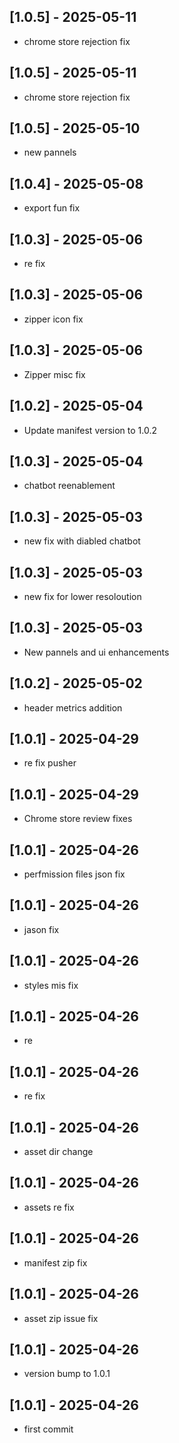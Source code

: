 ## [1.0.5] - 2025-05-11
- chrome store rejection fix

## [1.0.5] - 2025-05-11
- chrome store rejection fix

## [1.0.5] - 2025-05-10
- new pannels

## [1.0.4] - 2025-05-08
- export fun fix

## [1.0.3] - 2025-05-06
- re fix

## [1.0.3] - 2025-05-06
- zipper icon fix

## [1.0.3] - 2025-05-06
- Zipper misc fix

## [1.0.2] - 2025-05-04
- Update manifest version to 1.0.2

## [1.0.3] - 2025-05-04
- chatbot reenablement

## [1.0.3] - 2025-05-03
- new fix with diabled chatbot

## [1.0.3] - 2025-05-03
- new fix for lower resoloution

## [1.0.3] - 2025-05-03
- New pannels and ui enhancements

## [1.0.2] - 2025-05-02
- header metrics addition

## [1.0.1] - 2025-04-29
- re fix pusher

## [1.0.1] - 2025-04-29
- Chrome store review fixes

## [1.0.1] - 2025-04-26
- perfmission files json fix

## [1.0.1] - 2025-04-26
- jason fix

## [1.0.1] - 2025-04-26
- styles mis fix

## [1.0.1] - 2025-04-26
- re

## [1.0.1] - 2025-04-26
- re fix

## [1.0.1] - 2025-04-26
- asset dir change

## [1.0.1] - 2025-04-26
- assets re fix

## [1.0.1] - 2025-04-26
- manifest zip fix

## [1.0.1] - 2025-04-26
- asset zip issue fix

## [1.0.1] - 2025-04-26
- version bump to 1.0.1

## [1.0.1] - 2025-04-26
- first commit

